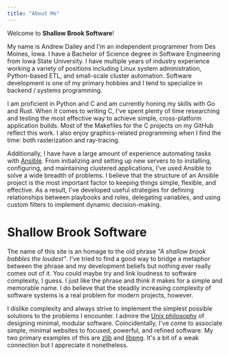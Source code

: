 ```yaml
---
title: "About Me"
---
```

Welcome to **Shallow Brook Software**!

My name is Andrew Dailey and I'm an independent programmer from Des Moines, Iowa.
I have a Bachelor of Science degree in Software Engineering from Iowa State University.
I have multiple years of industry experience working a variety of positions including Linux system administration, Python-based ETL, and small-scale cluster automation.
Software development is one of my primary hobbies and I tend to specialize in backend / systems programming.

I am proficient in Python and C and am currently honing my skills with Go and Rust.
When it comes to writing C, I've spent plenty of time researching and testing the most effective way to achieve simple, cross-platform application builds.
Most of the Makefiles for the C projects on my GitHub reflect this work.
I also enjoy graphics-related programming when I find the time: both rasterization and ray-tracing.

Additionally, I have have a large amount of experience automating tasks with [Ansible](https://docs.ansible.com/ansible/latest/index.html).
From initializing and setting up new servers to to installing, configuring, and maintaining clustered applications, I've used Ansible to solve a wide breadth of problems.
I believe that the structure of an Ansible project is the most important factor to keeping things simple, flexible, and effective.
As a result, I've developed useful strategies for defining relationships between playbooks and roles, delegating variables, and using custom filters to implement dynamic decision-making.

# Shallow Brook Software
The name of this site is an homage to the old phrase _"A shallow brook babbles the loudest"_.
I've tried to find a good way to bridge a metaphor between the phrase and my development beliefs but nothing ever really comes out of it.
You could maybe try and link loudness to software complexity, I guess.
I just like the phrase and think it makes for a simple and memorable name.
I do believe that the steadily increasing complexity of software systems is a real problem for modern projects, however.

I dislike complexity and always strive to implement the simplest possible solutions to the problems I encounter.
I admire the [Unix philosophy](https://en.wikipedia.org/wiki/Unix_philosophy) of designing minimal, modular software.
Coincidentally, I've come to associate simple, minimal websites to focused, powerful, and refined software.
My two primary examples of this are [zlib](https://www.zlib.net/) and [libpng](http://www.libpng.org/pub/png/).
It's a bit of a weak connection but I appreciate it nonetheless.
